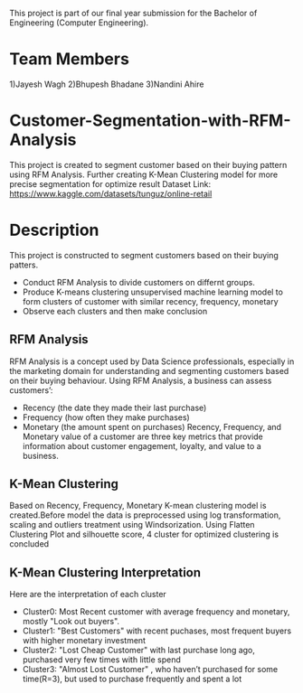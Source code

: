 This project is part of our final year submission for the Bachelor of Engineering (Computer Engineering). 
# Team Members
1)Jayesh Wagh
2)Bhupesh Bhadane
3)Nandini Ahire

# Customer-Segmentation-with-RFM-Analysis
This project is created to segment customer based on their buying pattern using RFM Analysis. Further creating K-Mean Clustering model for more precise segmentation for optimize result
Dataset Link: https://www.kaggle.com/datasets/tunguz/online-retail

# Description 
This project is constructed to segment customers based on their buying patters.

* Conduct RFM Analysis to divide customers on differnt groups.
* Produce K-means clustering unsupervised machine learning model to form clusters of customer with similar recency, frequency, monetary
* Observe each clusters and then make conclusion
## RFM Analysis
RFM Analysis is a concept used by Data Science professionals, especially in the marketing domain for understanding and segmenting customers based on their buying behaviour.
Using RFM Analysis, a business can assess customers’:
* Recency (the date they made their last purchase)
* Frequency (how often they make purchases)
* Monetary (the amount spent on purchases)
Recency, Frequency, and Monetary value of a customer are three key metrics that provide information about customer engagement, loyalty, and value to a business.
## K-Mean Clustering
Based on Recency, Frequency, Monetary K-mean clustering model is created.Before model the data is preprocessed using log transformation, scaling and outliers treatment using Windsorization. Using Flatten Clustering Plot and silhouette score, 4 cluster for optimized clustering is concluded
## K-Mean Clustering Interpretation
  Here are the interpretation of each cluster
* Cluster0: Most Recent customer with average frequency and monetary, mostly "Look out buyers".
* Cluster1: "Best Customers" with recent puchases, most frequent buyers with higher monetary investment
* Cluster2: "Lost Cheap Customer" with last purchase long ago, purchased very few times with little spend
* Cluster3: "Almost Lost Customer" , who haven’t purchased for some time(R=3), but used to purchase frequently and spent a lot
